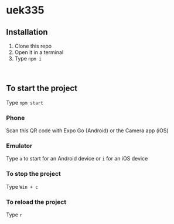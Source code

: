 # uek335

## Installation

1. Clone this repo
2. Open it in a terminal
3. Type `npm i`

<br>

## To start the project

Type `npm start`

### Phone

Scan this QR code with Expo Go (Android) or the Camera app (iOS)

### Emulator

Type `a` to start for an Android device or `i` for an iOS device

### To stop the project

Type `Win + c`

### To reload the project

Type `r`